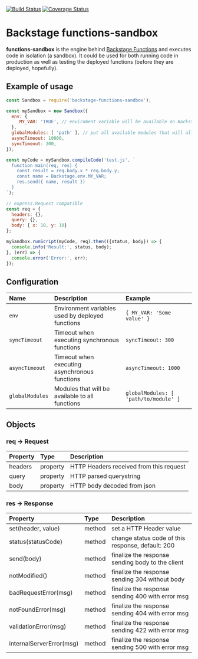 [![Build Status](https://travis-ci.org/backstage/functions-sandbox.png?branch=master)](https://travis-ci.org/backstage/functions-sandbox)
[![Coverage Status](https://coveralls.io/repos/github/backstage/functions-sandbox/badge.svg?branch=master)](https://coveralls.io/github/backstage/functions-sandbox?branch=master)

# Backstage functions-sandbox

**functions-sandbox** is the engine behind [Backstage Functions](https://github.com/backstage/functions) and executes code in isolation (a sandbox). It could be used for both running code in production as well as testing the deployed functions (before they are deployed, hopefully).

## Example of usage

```javascript
const Sandbox = require('backstage-functions-sandbox');

const mySandbox = new Sandbox({
  env: {
     MY_VAR: 'TRUE', // enviroment variable will be available on Backstage.env.MY_VAR
  },
  globalModules: [ 'path' ], // put all available modules that will allow to import
  asyncTimeout: 10000,
  syncTimeout: 300,
});

const myCode = mySandbox.compileCode('test.js', `
  function main(req, res) {
    const result = req.body.x * req.body.y;
    const name = Backstage.env.MY_VAR;
    res.send({ name, result })
  }
`);

// express.Request compatible
const req = {
  headers: {},
  query: {},
  body: { x: 10, y: 10}
};

mySandbox.runScript(myCode, req).then(({status, body}) => {
  console.info('Result:', status, body);
}, (err) => {
  console.error('Error:', err);
});
```

## Configuration

| Name            | Description                                      | Example                               |
|:----------------|:-------------------------------------------------|:--------------------------------------|
| `env`           | Environment variables used by deployed functions | `{ MY_VAR: 'Some value' }`            |
| `syncTimeout`   | Timeout when executing synchronous functions     | `syncTimeout: 300`                    |
| `asyncTimeout`  | Timeout when executing asynchronous functions    | `asyncTimeout: 1000`                  |
| `globalModules` | Modules that will be available to all functions  | `globalModules: [ 'path/to/module' ]` |


## Objects

### req -> Request

| Property | Type     | Description                             |
|:---------|:---------|:----------------------------------------|
| headers  | property | HTTP Headers received from this request |
| query    | property | HTTP parsed querystring                 |
| body     | property | HTTP body decoded from json             |

### res -> Response

| Property                 | Type      | Description                                       |
|:-------------------------|:----------|:--------------------------------------------------|
| set(header, value)       | method    | set a HTTP Header value                           |
| status(statusCode)       | method    | change status code of this response, default: 200 |
| send(body)               | method    | finalize the response sending body to the client  |
| notModified()            | method    | finalize the response sending 304 without body    |
| badRequestError(msg)     | method    | finalize the response sending 400 with error msg  |
| notFoundError(msg)       | method    | finalize the response sending 404 with error msg  |
| validationError(msg)     | method    | finalize the response sending 422 with error msg  |
| internalServerError(msg) | method    | finalize the response sending 500 with error msg  |
